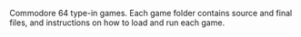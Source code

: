 Commodore 64 type-in games. Each game folder contains source and final files, and instructions on how to load and run each game.
